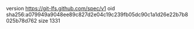 version https://git-lfs.github.com/spec/v1
oid sha256:a079949a9048ee89c827d2e04c19c239fb05dc90c1a1d26e22b7b8025b78d762
size 1331
